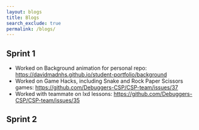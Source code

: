 ```yaml
---
layout: blogs 
title: Blogs
search_exclude: true
permalink: /blogs/
---
```


## Sprint 1

- Worked on Background animation for personal repo: https://davidmadnhs.github.io/student-portfolio/background
- Worked on Game Hacks, including Snake and Rock Paper Scissors games: https://github.com/Debuggers-CSP/CSP-team/issues/37
- Worked with teammate on lxd lessons: https://github.com/Debuggers-CSP/CSP-team/issues/35

## Sprint 2

